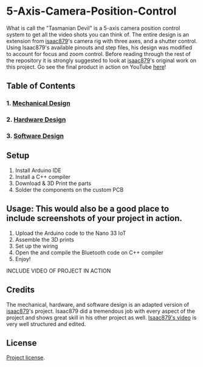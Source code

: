 # 5-Axis-Camera-Position-Control
  What is call the "Tasmanian Devil" is a 5-axis camera position control system to get all the video shots you can think of. The entire design is an extension from [isaac879](https://github.com/isaac879/Pan-Tilt-Mount)'s camera rig with three axes, and a shutter control. Using Isaac879's available pinouts and step files, his design was modified to account for focus and zoom control.
  Before reading through the rest of the repository it is strongly suggested to look at [isaac879](https://github.com/isaac879/Pan-Tilt-Mount)'s original work on this project.
Go see the final product in action on YouTube [here](https://www.youtube.com/watch?v=kPsWlgf-iiQ)!

## Table of Contents
### 1. [Mechanical Design](Design-Breakdown/Mechanical.md)
### 2. [Hardware Design](Design-Breakdown/Hardware.md)
### 3. [Software Design](Design-Breakdown/Software.md)

## Setup
1. Install Arduino IDE
2. Install a C++ compiler
3. Download & 3D Print the parts
4. Solder the components on the custom PCB

## Usage: This would also be a good place to include screenshots of your project in action.
1. Upload the Arduino code to the Nano 33 IoT
3. Assemble the 3D prints
4. Set up the wiring
5. Open the and compile the Bluetooth code on C++ compiler
6. Enjoy!

INCLUDE VIDEO OF PROJECT IN ACTION

## Credits
  The mechanical, hardware, and software design is an adapted version of [isaac879](https://github.com/isaac879/Pan-Tilt-Mount)'s project. Isaac879 did a tremendous job with every aspect of the project and shows great skill in his other project as well. [Isaac879's video](https://www.youtube.com/watch?v=1FfB7cLkUyQ) is very well structured and edited.
## License
[Project license](LICENSE).
